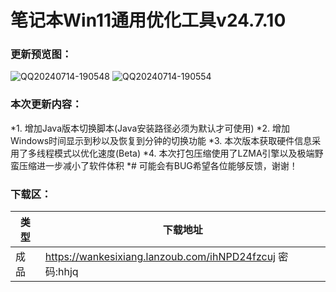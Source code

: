 # 笔记本Win11通用优化工具v24.7.10

### 更新预览图：
![QQ20240714-190548](https://github.com/user-attachments/assets/4552edf3-5536-48f6-946b-bd62d75e0621)
![QQ20240714-190554](https://github.com/user-attachments/assets/1f68ea17-2a35-4c4f-8dc9-a0052da96136)



### 本次更新内容：
*1. 增加Java版本切换脚本(Java安装路径必须为默认才可使用)
*2. 增加Windows时间显示到秒以及恢复到分钟的切换功能
*3. 本次版本获取硬件信息采用了多线程模式以优化速度(Beta)
*4. 本次打包压缩使用了LZMA引擎以及极端野蛮压缩进一步减小了软件体积
*# 可能会有BUG希望各位能够反馈，谢谢！


### 下载区：


| 类型      | 下载地址 |
| ----------- | ----------- |
| 成品  |https://wankesixiang.lanzoub.com/ihNPD24fzcuj 密码:hhjq       |
